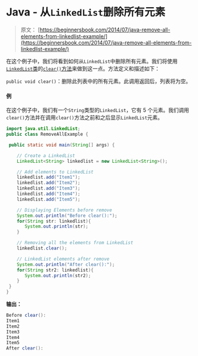 # Java - 从`LinkedList`删除所有元素

> 原文： [https://beginnersbook.com/2014/07/java-remove-all-elements-from-linkedlist-example/](https://beginnersbook.com/2014/07/java-remove-all-elements-from-linkedlist-example/)

在这个例子中，我们将看到如何从`LinkedList`中删除所有元素。我们将使用[`LinkedList`类](https://beginnersbook.com/2013/12/linkedlist-in-java-with-example/)的[`clear()`方法](https://docs.oracle.com/javase/7/docs/api/java/util/LinkedList.html#clear())来做到这一点。方法定义和描述如下：

`public void clear()`：删除此列表中的所有元素。此调用返回后，列表将为空。

#### 例

在这个例子中，我们有一个`String`类型的`LinkedList`，它有 5 个元素。我们调用`clear()`方法并在调用`clear()`方法之前和之后显示`LinkedList`元素。

```java
import java.util.LinkedList;
public class RemoveAllExample {

 public static void main(String[] args) {

    // Create a LinkedList
    LinkedList<String> linkedlist = new LinkedList<String>();

    // Add elements to LinkedList
    linkedlist.add("Item1");
    linkedlist.add("Item2");
    linkedlist.add("Item3");
    linkedlist.add("Item4");
    linkedlist.add("Item5");

    // Displaying Elements before remove
    System.out.println("Before clear():");
    for(String str: linkedlist){
       System.out.println(str);
    }

    // Removing all the elements from LinkedList
    linkedlist.clear();

    // LinkedList elements after remove
    System.out.println("After clear():");
    for(String str2: linkedlist){
       System.out.println(str2);
    }
 }
}
```

**输出：**

```java
Before clear():
Item1
Item2
Item3
Item4
Item5
After clear():

```